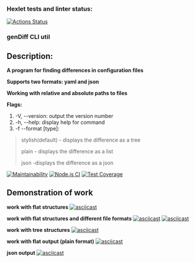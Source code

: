 ### Hexlet tests and linter status:
[![Actions Status](https://github.com/usernaimandrey/frontend-project-lvl2/workflows/hexlet-check/badge.svg)](https://github.com/usernaimandrey/frontend-project-lvl2/actions)
### genDiff CLI util
## Description:

**A program for finding differences in configuration files**

**Supports two formats: yaml and json**

**Working with relative and absolute paths to files**

**Flags:**

1. -V, --version: output the version number
2. -h, --help: display help for command
3. -f --format [type]:

> stylish(default) - displays the difference as a tree
>  
> plain - displays the difference as a list
> 
> json -displays the difference as a json 

[![Maintainability](https://api.codeclimate.com/v1/badges/bb081c93a9cdef392469/maintainability)](https://codeclimate.com/github/usernaimandrey/frontend-project-lvl2/maintainability)
[![Node.js CI](https://github.com/usernaimandrey/frontend-project-lvl2/actions/workflows/node.js.yml/badge.svg)](https://github.com/usernaimandrey/frontend-project-lvl2/actions/workflows/node.js.yml)
[![Test Coverage](https://api.codeclimate.com/v1/badges/bb081c93a9cdef392469/test_coverage)](https://codeclimate.com/github/usernaimandrey/frontend-project-lvl2/test_coverage)
## Demonstration of work

**work with flat structures**
[![asciicast](https://asciinema.org/a/417282.svg)](https://asciinema.org/a/417282)

**work with flat structures and different file formats**
[![asciicast](https://asciinema.org/a/417286.svg)](https://asciinema.org/a/417286)
[![asciicast](https://asciinema.org/a/417473.svg)](https://asciinema.org/a/417473)

**work with tree structures**
[![asciicast](https://asciinema.org/a/417825.svg)](https://asciinema.org/a/417825)

**work with flat output (plain format)**
[![asciicast](https://asciinema.org/a/419645.svg)](https://asciinema.org/a/419645)

**json output**
[![asciicast](https://asciinema.org/a/419953.svg)](https://asciinema.org/a/419953)



